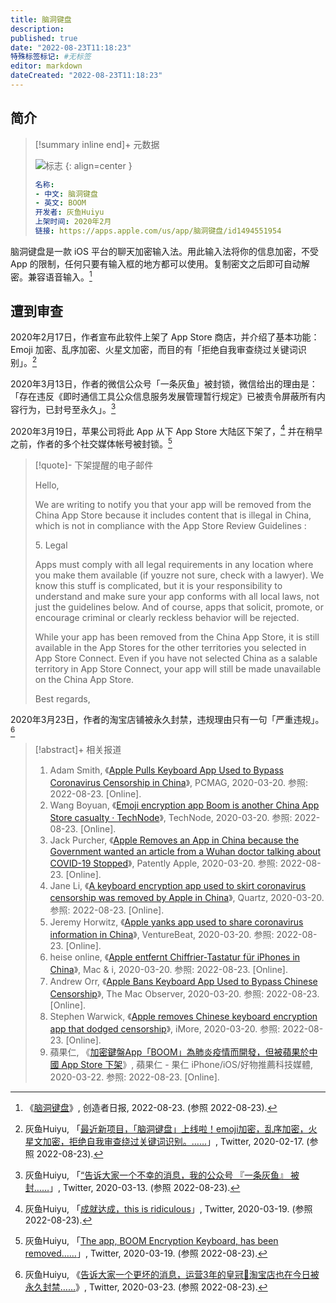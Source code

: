```yaml
---
title: 脑洞键盘
description:
published: true
date: "2022-08-23T11:18:23"
特殊标签标记: #无标签
editor: markdown
dateCreated: "2022-08-23T11:18:23"
---
```


## 简介

> [!summary inline end]+ 元数据
>
> ![标志](https://s3.tebi.io/ggame/software/脑洞键盘/420-logo.webp)
> {: align=center }
>
> ```yaml
> 名称:
> - 中文: 脑洞键盘
> - 英文: BOOM
> 开发者: 灰鱼Huiyu
> 上架时间: 2020年2月
> 链接: https://apps.apple.com/us/app/脑洞键盘/id1494551954
> ```

脑洞键盘是一款 iOS 平台的聊天加密输入法。用此输入法将你的信息加密，不受 App 的限制，任何只要有输入框的地方都可以使用。复制密文之后即可自动解密。兼容语音输入。[^c54c8]

[^c54c8]: 《[脑洞键盘](https://web.archive.org/web/20220823040925/https://creatorsdaily.com/867082f6-e0f6-457c-869f-c54c8eceff78)》, 创造者日报, 2022-08-23. (参照 2022-08-23).

## 遭到审查

2020年2月17日，作者宣布此软件上架了 App Store 商店，并介绍了基本功能：Emoji 加密、乱序加密、火星文加密，而目的有「拒绝自我审查绕过关键词识别」。[^19968]

[^19968]: 灰鱼Huiyu, 「[最近新项目，「脑洞键盘」上线啦！emoji加密，乱序加密，火星文加密，拒绝自我审查绕过关键词识别。……](https://web.archive.org/web/20220304061245/https://twitter.com/huiyuGreyfish/status/1229219420872019968)」, Twitter, 2020-02-17. (参照 2022-08-23).

2020年3月13日，作者的微信公众号「一条灰鱼」被封锁，微信给出的理由是：「存在违反《即时通信工具公众信息服务发展管理暂行规定》已被责令屏蔽所有内容行为，已封号至永久」。[^86560]

[^86560]: 灰鱼Huiyu, 「[“告诉大家一个不幸的消息，我的公众号 『一条灰鱼』 被封……](https://web.archive.org/web/20200313160108/https://twitter.com/huiyuGreyfish/status/1238490170741186560)」, Twitter, 2020-03-13. (参照 2022-08-23).

2020年3月19日，苹果公司将此 App 从下 App Store 大陆区下架了，[^45537] 并在稍早之前，作者的多个社交媒体帐号被封锁。[^06208]

[^45537]: 灰鱼Huiyu, 「[成就达成，this is ridiculous](https://web.archive.org/web/20200319005329/https://twitter.com/huiyuGreyfish/status/1240434163540545537)」, Twitter, 2020-03-19. (参照 2022-08-23).

[^06208]: 灰鱼Huiyu, 「[The app, BOOM Encryption Keyboard, has been removed……](https://web.archive.org/web/20220114202848/https://twitter.com/huiyuGreyfish/status/1240469288525406208)」, Twitter, 2020-03-19. (参照 2022-08-23).

> [!quote]- 下架提醒的电子邮件
>
> Hello,
>
> We are writing to notify you that your app will be removed from the China App Store because it includes content that is illegal in China, which is not in compliance with the App Store Review Guidelines :
>
> 5\. Legal
>
> Apps must comply with all legal requirements in any location where you make them available (if youzre not sure, check with a lawyer). We know this stuff is complicated, but it is your responsibility to understand and make sure your app conforms with all local laws, not just the guidelines below. And of course, apps that solicit, promote, or encourage criminal or clearly reckless behavior will be rejected.
>
> While your app has been removed from the China App Store, it is still available in the App Stores for the other territories you selected in App Store Connect. Even if you have not selected China as a salable territory in App Store Connect, your app will still be made unavailable on the China App Store.
>
> Best regards,

2020年3月23日，作者的淘宝店铺被永久封禁，违规理由只有一句「严重违规」。[^58818]

[^58818]: 灰鱼Huiyu, 《[告诉大家一个更坏的消息，运营3年的皇冠👑淘宝店也在今日被永久封禁……](https://web.archive.org/web/20200323014453/https://twitter.com/huiyuGreyfish/status/1241897913082658818)》, Twitter, 2020-03-23. (参照 2022-08-23).

> [!abstract]+ 相关报道
>
> 1.  Adam Smith, 《[Apple Pulls Keyboard App Used to Bypass Coronavirus Censorship in China](https://web.archive.org/web/20220529064120/https://www.pcmag.com/news/apple-pulls-keyboard-app-used-to-bypass-coronavirus-censorship-in-china)》, PCMAG, 2020-03-20. 参照: 2022-08-23. [Online].
> 2.  Wang Boyuan, 《[Emoji encryption app Boom is another China App Store casualty · TechNode](https://web.archive.org/web/20210803204448/https://technode.com/2020/03/20/emoji-encryption-app-boom-is-another-china-app-store-casualty/)》, TechNode, 2020-03-20. 参照: 2022-08-23. [Online].
> 3.  Jack Purcher, 《[Apple Removes an App in China because the Government wanted an article from a Wuhan doctor talking about COVID-19 Stopped](https://web.archive.org/web/20221204012021/https://www.patentlyapple.com/2020/03/apple-removes-an-app-in-china-because-the-government-wanted-an-article-from-a-wuhan-doctor-talking-about-covid-19-stopped.html)》, Patently Apple, 2020-03-20. 参照: 2022-08-23. [Online].
> 4.  Jane Li, 《[A keyboard encryption app used to skirt coronavirus censorship was removed by Apple in China](https://web.archive.org/web/20220823092230/https://qz.com/1822127/encryption-app-to-avoid-coronavirus-censorship-removed-by-apple-in-china/)》, Quartz, 2020-03-20. 参照: 2022-08-23. [Online].
> 5.  Jeremy Horwitz, 《[Apple yanks app used to share coronavirus information in China](https://web.archive.org/web/20230320201558/https://venturebeat.com/security/apple-yanks-app-used-to-share-coronavirus-information-in-china/)》, VentureBeat, 2020-03-20. 参照: 2022-08-23. [Online].
> 6.  heise online, 《[Apple entfernt Chiffrier-Tastatur für iPhones in China](https://web.archive.org/web/20220318084228/https://www.heise.de/mac-and-i/meldung/Apple-entfernt-Chiffrier-Tastatur-fuer-iPhones-in-China-4687351.html)》, Mac & i, 2020-03-20. 参照: 2022-08-23. [Online].
> 7.  Andrew Orr, 《[Apple Bans Keyboard App Used to Bypass Chinese Censorship](https://web.archive.org/web/20211018140854/https://www.macobserver.com/news/apple-bans-boom-keyboard/)》, The Mac Observer, 2020-03-20. 参照: 2022-08-23. [Online].
> 8.  Stephen Warwick, 《[Apple removes Chinese keyboard encryption app that dodged censorship](https://web.archive.org/web/20210925183452/https://www.imore.com/apple-removes-chinese-keyboard-encryption-app-dodged-censorship)》, iMore, 2020-03-20. 参照: 2022-08-23. [Online].
> 9.  蘋果仁, 《[加密鍵盤App「BOOM」為肺炎疫情而開發，但被蘋果於中國 App Store 下架](https://web.archive.org/web/20220823092601/https://applealmond.com/posts/68991)》, 蘋果仁 - 果仁 iPhone/iOS/好物推薦科技媒體, 2020-03-22. 参照: 2022-08-23. [Online].
